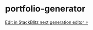 # portfolio-generator

[Edit in StackBlitz next generation editor ⚡️](https://stackblitz.com/~/github.com/reysajju74231/portfolio-generator)